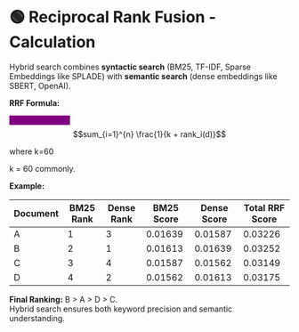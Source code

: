 # 🟢 Reciprocal Rank Fusion - Calculation

Hybrid search combines **syntactic search** (BM25, TF-IDF, Sparse Embeddings like SPLADE) with **semantic search** (dense embeddings like SBERT, OpenAI).

**RRF Formula:**

<mark style="color:purple;background-color:purple;">**RRF Score(d)=∑**</mark>$$sum_{i=1}^{n} \frac{1}{k + rank_i(d)}$$

where k=60

k = 60 commonly.

**Example:**

| Document | BM25 Rank | Dense Rank | BM25 Score | Dense Score | Total RRF Score |
| -------- | --------- | ---------- | ---------- | ----------- | --------------- |
| A        | 1         | 3          | 0.01639    | 0.01587     | 0.03226         |
| B        | 2         | 1          | 0.01613    | 0.01639     | 0.03252         |
| C        | 3         | 4          | 0.01587    | 0.01562     | 0.03149         |
| D        | 4         | 2          | 0.01562    | 0.01613     | 0.03175         |

**Final Ranking:** B > A > D > C.\
Hybrid search ensures both keyword precision and semantic understanding.
